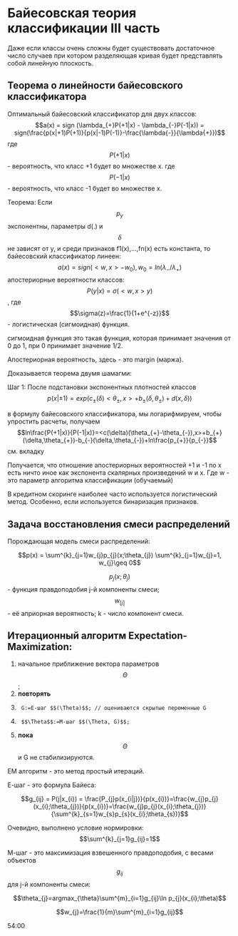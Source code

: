 # Байесовская теория классификации III часть
Даже если классы очень сложны будет существовать достаточное число случаев при котором
разделяющая кривая будет представлять собой линейную плоскость. 

## Теорема о линейности байесовского классификатора

Оптимальный байесовский классификатор для двух классов:
$$a(x) = sign (\lambda_{+}P(+1|x) - \lambda_{-}P(-1|x)) = sign(\frac{p(x|+1)P(+1)}{p(x|-1)P(-1)}-\frac{\lambda{-}}{\lambda{+}})$$
где $$P(+1|x)$$ - вероятность, что класс +1 будет во множестве x. 
где $$P(-1|x)$$ - вероятность, что класс -1 будет во множестве x. 

Теорема:
Если $$p_{y}$$ экспонентны, параметры d(.) и $$\delta$$ не зависят от y, и среди признаков f1(x),...,fn(x) есть константа, то байесовский классификатор линеен:
$$a(x) = sign(<w,x> - w_{0}), w_{0} = ln(\lambda_{-}/\lambda_{+})$$
апостериорные вероятности классов:
$$P(y|x)=\sigma(<w,x>y)$$, 
где $$\sigma(z)=\frac{1}{1+e^{-z}}$$ - логистическая (сигмоидная) функция. 

сигмоидная функция это такая функция, которая принимает значения от 0 до 1, при 0 принимает значение 1/2. 

Апостериорная вероятность, здесь - это margin (маржа). 

Доказывается теорема двумя шамагми:

Шаг 1:
После подстановки экспонентных плотностей классов
$$p(x|\pm1)=exp(c_{\pm}(\delta)<\theta_{\pm},x>+b_{\pm}(\delta,\theta_{\pm})+d(x,\delta))$$

в формулу байесовского классификатора, мы логарифмируем, чтобы упростить расчеты,
получаем
$$ln\frac{P(+1|x)}{P(-1|x)}=<c(\delta)(\theta_{+}-\theta_{-}),x>+b_{+}(\delta,\theta_{+})-b_{-}(\delta,\theta_{-})+ln\frac{p_{+}}{p_{-}}$$
см. вкладку

Получается, что отношение апостериорных вероятностей +1 и -1 по x есть ничто иное как экспонента скалярных произведений w и x. Где w - это параметр алгоритма классификации (обучаемый)

В кредитном скоринге наиболее часто используется логистический метод. 
Особенно, если используется бинаризация признаков. 


## Задача восстановления смеси распределений

Порождающая модель смеси распределений:

$$p(x) = \sum^{k}_{j=1}w_{j}p_{j}(x;\theta_{j})  \sum^{k}_{j=1}w_{j}=1, w_{j}\geq 0$$

$$p_{j}(x;\theta_{j})$$ - функция правдоподобия j-й компоненты смеси; $$w_[j]$$ - её априорная вероятность; k - число компонент смеси. 


## Итерационный алгоритм Expectation-Maximization:
1) начальное приближение вектора параметров $$\Theta$$;
2) **повторять**
3)      G:=E-шаг $$(\Theta)$$; // оцениваются скрытые переменные G
4)      $$\Theta$$:=М-шаг $$(\Theta, G)$$;
5) **пока** $$\Theta$$ и G не стабилизируются. 

ЕМ алгоритм - это метод простый итераций. 

Е-шаг - это формула Байеса:

$$g_{ij} = P(j|x_{i}) = \frac{P_{j}p(x_{i|j})}{p(x_{i})}=\frac{w_{j}p_{j}(x_{i};\theta_{j})}{p(x_{i})}=\frac{w_{j}p_{j}(x_{i};\theta_{j})}{\sum^{k}_{s=1}w_{s}p_{s}(x_{i};\theta_{s})}$$

Очевидно, выполнено условие нормировки: $$\sum^{k}_{j=1}g_{ij}=1$$

М-шаг - это максимизация взвешенного правдоподобия, с весами объектов $$g_{ij}$$ для j-й компоненты смеси:

$$\theta_{j}=argmax_{\theta}\sum^{m}_{i=1}g_{ij}\ln p_{j}(x_{i};\theta)$$

$$w_{j}=\frac{1}{m}\sum^{m}_{i=1}g_{ij}$$




54:00